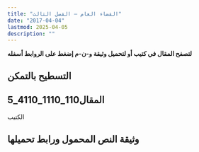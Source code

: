 ```yaml
---
title: "الفضاء العام – الفصل الثالث"
date: "2017-04-04"
lastmod: 2025-04-05
description: ""
---
```

**لتصفح المقال في كتيب أو لتحميل وثيقة و-ن-م إضغط على الروابط أسفله**

## **التسطيح بالتمكن**

## المقال110_1110_4110_5

الكتيب

## وثيقة النص المحمول ورابط تحميلها

###
